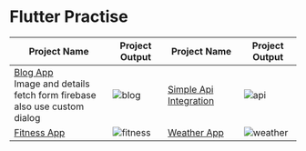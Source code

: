 # Flutter Practise
 
| Project Name  | Project Output| Project Name  | Project Output	 |
| ------------- | ------------- | ------------- | ------------- |
| [Blog App](https://github.com/SimantoTareq/Flutter-Practise/tree/main/blog) <br/> Image and details fetch form firebase <br /> also use custom dialog |![blog](https://user-images.githubusercontent.com/40123885/222776119-acfa85a2-64a7-4099-8c2c-1e4294329166.gif) |[Simple Api Integration](https://github.com/SimantoTareq/Flutter-Practise/tree/main/day-34/api)  | ![api](https://user-images.githubusercontent.com/40123885/222802814-1440734c-c5ba-4e84-ae6f-3568da38ba91.gif) |
| [Fitness App](https://github.com/SimantoTareq/Flutter-Practise/tree/main/day_35)  |![fitness](https://user-images.githubusercontent.com/40123885/222805077-0e32ba5c-dabe-432e-b9b1-130e91820999.gif) | [Weather App](https://github.com/SimantoTareq/Flutter-Practise/tree/main/day_36)  |  ![weather](https://user-images.githubusercontent.com/40123885/222806879-1a76374b-f7af-4c78-96a7-83c40d33d1fc.gif)|
